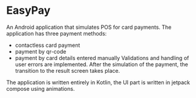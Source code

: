 # EasyPay

An Android application that simulates POS for card payments. The application has three payment methods:
- contactless card payment
- payment by qr-code
- payment by card details entered manually
Validations and handling of user errors are implemented. After the simulation of the payment, the transition to the result screen takes place.

The application is written entirely in Kotlin, the UI part is written in jetpack compose using animations.
